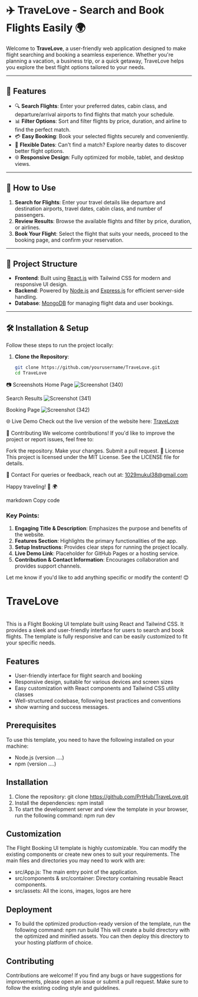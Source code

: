 
# ✈️ TraveLove - Search and Book Flights Easily 🌍

Welcome to **TraveLove**, a user-friendly web application designed to make flight searching and booking a seamless experience. Whether you're planning a vacation, a business trip, or a quick getaway, TraveLove helps you explore the best flight options tailored to your needs. 

---

## 🌟 Features

- 🔍 **Search Flights**: Enter your preferred dates, cabin class, and departure/arrival airports to find flights that match your schedule.
- 📊 **Filter Options**: Sort and filter flights by price, duration, and airline to find the perfect match.
- 💳 **Easy Booking**: Book your selected flights securely and conveniently.
- 📅 **Flexible Dates**: Can't find a match? Explore nearby dates to discover better flight options.
- 🌐 **Responsive Design**: Fully optimized for mobile, tablet, and desktop views.

---

## 🚀 How to Use

1. **Search for Flights**: Enter your travel details like departure and destination airports, travel dates, cabin class, and number of passengers.
2. **Review Results**: Browse the available flights and filter by price, duration, or airlines.
3. **Book Your Flight**: Select the flight that suits your needs, proceed to the booking page, and confirm your reservation.

---

## 📂 Project Structure

- **Frontend**: Built using [React.js](https://reactjs.org/) with Tailwind CSS for modern and responsive UI design.
- **Backend**: Powered by [Node.js](https://nodejs.org/) and [Express.js](https://expressjs.com/) for efficient server-side handling.
- **Database**: [MongoDB](https://www.mongodb.com/) for managing flight data and user bookings.

---

## 🛠️ Installation & Setup

Follow these steps to run the project locally:

1. **Clone the Repository**:
   ```bash
   git clone https://github.com/yourusername/TraveLove.git
   cd TraveLove
   ```
📷 Screenshots
Home Page
![Screenshot (340)](https://github.com/user-attachments/assets/3f0b9268-8ccb-4726-ba00-6eb23e92622b)



Search Results
![Screenshot (341)](https://github.com/user-attachments/assets/5ae55ce1-fb9f-4dd8-b3ff-714ee3be9244)

Booking Page
![Screenshot (342)](https://github.com/user-attachments/assets/11c2fffa-96eb-46f3-bbb9-729b09a1460a)

🌐 Live Demo
Check out the live version of the website here: [TraveLove](http://reactapp.airtravelove.com/)

🤝 Contributing
We welcome contributions! If you'd like to improve the project or report issues, feel free to:

Fork the repository.
Make your changes.
Submit a pull request.
📜 License
This project is licensed under the MIT License. See the LICENSE file for details.

📧 Contact
For queries or feedback, reach out at: 1029mukul38@gmail.com

Happy traveling! 🛫 🌍

markdown
Copy code

### Key Points:
1. **Engaging Title & Description**: Emphasizes the purpose and benefits of the website.
2. **Features Section**: Highlights the primary functionalities of the app.
3. **Setup Instructions**: Provides clear steps for running the project locally.
4. **Live Demo Link**: Placeholder for GitHub Pages or a hosting service.
5. **Contribution & Contact Information**: Encourages collaboration and provides support channels.

Let me know if you'd like to add anything specific or modify the content! 😊





# TraveLove

<br/>
This is a Flight Booking UI template built using React and Tailwind CSS. It provides a sleek and user-friendly interface for users to search and book flights. The template is fully responsive and can be easily customized to fit your specific needs.

## Features

- User-friendly interface for flight search and booking
- Responsive design, suitable for various devices and screen sizes
- Easy customization with React components and Tailwind CSS utility classes
- Well-structured codebase, following best practices and conventions
- show warning and success messages.

## Prerequisites

To use this template, you need to have the following installed on your machine:

- Node.js (version ....)
- npm (version ....)

## Installation

1. Clone the repository: git clone https://github.com/PrtHub/TraveLove.git
2. Install the dependencies: npm install
3. To start the development server and view the template in your browser, run the following command: npm run dev

## Customization

The Flight Booking UI template is highly customizable. You can modify the existing components or create new ones to suit your requirements. The main files and directories you may need to work with are:

- src/App.js: The main entry point of the application.
- src/components & src/container: Directory containing reusable React components.
- src/assets: All the icons, images, logos are here

## Deployment



- To build the optimized production-ready version of the template, run the following command: npm run build
  This will create a build directory with the optimized and minified assets. You can then deploy this directory to your hosting platform of choice.

## Contributing

Contributions are welcome! If you find any bugs or have suggestions for improvements, please open an issue or submit a pull request. Make sure to follow the existing coding style and guidelines.
